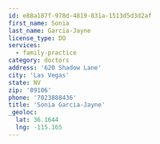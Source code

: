 ```yaml
---
id: e88a187f-978d-4819-831a-1513d5d3d2af
first_name: Sonia
last_name: Garcia-Jayne
license_type: DO
services:
  - family-practice
category: doctors
address: '620 Shadow Lane'
city: 'Las Vegas'
state: NV
zip: '89106'
phone: '7023888436'
title: 'Sonia Garcia-Jayne'
_geoloc:
  lat: 36.1644
  lng: -115.165
---
```

